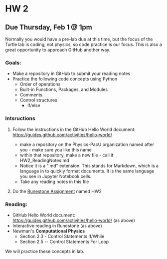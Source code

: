 # HW 2
## Due Thursday, Feb 1 @ 1pm
Normally you would have a pre-lab due at this time, but the focus of the Turtle lab is coding, not physics, so code practice is our focus.  This is also a great opportunity to approach GitHub another way.

### Goals: 
* Make a repository in GitHub to submit your reading notes
* Practice the following code concepts using Python 
  * Order of operations
  * Built-in Functions, Packages, and Modules
  * Comments 
  * Control structures
    * If/else

### Intsructions

1.  Follow the instructions in the GitHub Hello World document: https://guides.github.com/activities/hello-world/ 
    * make a repository on the Physics-PacU organization named after you - make sure you like this name
    * within that repository, make a new file - call it HW2_ReadingNotes.md
    * Notice it is a ".md" extension.  This stands for Markdown, which is a language in to quickly format documents.  It is the same language you see in Jupyter Notebook cells.
    * Take any reading notes in this file

2.  Do the [Runestone Assignment](https://runestone.academy/runestone/static/PHY325/index.html) named HW2

### Reading: 
* GitHub Hello World document: https://guides.github.com/activities/hello-world/ (as above)
* Interactive reading in Runestone (as above)
* Newman's __Computational Physics__
  * Section 2.3 - Control Statements If/While
  * Section 2.5 -- Control Statements For Loop
  
We will practice these concepts in lab.




